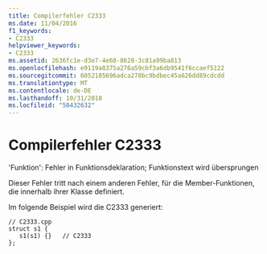 ```yaml
---
title: Compilerfehler C2333
ms.date: 11/04/2016
f1_keywords:
- C2333
helpviewer_keywords:
- C2333
ms.assetid: 2636fc1e-d3e7-4e68-8628-3c81a99ba813
ms.openlocfilehash: e9119a8375a276a59cbf3a6db9541f6ccaef5122
ms.sourcegitcommit: 6052185696adca270bc9bdbec45a626dd89cdcdd
ms.translationtype: MT
ms.contentlocale: de-DE
ms.lasthandoff: 10/31/2018
ms.locfileid: "50432632"
---
```

# <a name="compiler-error-c2333"></a>Compilerfehler C2333

'Funktion': Fehler in Funktionsdeklaration; Funktionstext wird übersprungen

Dieser Fehler tritt nach einem anderen Fehler, für die Member-Funktionen, die innerhalb ihrer Klasse definiert.

Im folgende Beispiel wird die C2333 generiert:

```
// C2333.cpp
struct s1 {
   s1(s1) {}   // C2333
};
```